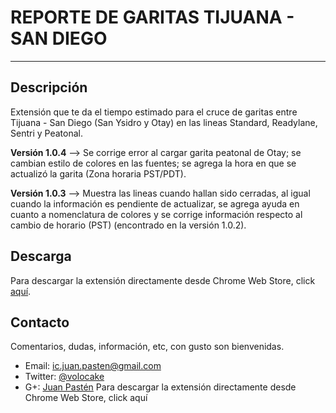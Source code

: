 REPORTE DE GARITAS TIJUANA - SAN DIEGO
========



* * *

Descripción
--------

Extensión que te da el tiempo estimado para el cruce de garitas entre Tijuana - San Diego (San Ysidro y Otay) en las lineas Standard, Readylane, Sentri y Peatonal.

__Versión 1.0.4__ --> Se corrige error al cargar garita peatonal de Otay; se cambian estilo de colores en las fuentes; se agrega la hora en que se actualizó la garita (Zona horaria PST/PDT).

__Versión 1.0.3__ --> Muestra las lineas cuando hallan sido cerradas, al igual cuando la información es pendiente de actualizar, se agrega ayuda en cuanto a nomenclatura de colores y se corrige información respecto al cambio de horario (PST) (encontrado en la versión 1.0.2).




Descarga
--------

Para descargar la extensión directamente desde Chrome Web Store, click [aquí](https://chrome.google.com/webstore/detail/reporte-de-garitas-tijuan/bbkialeefcaedbonpmdlbgolagcedkjg).




Contacto
--------
 
Comentarios, dudas, información, etc, con gusto son bienvenidas.

+   Email: ic.juan.pasten@gmail.com
+   Twitter: [@volocake](http://www.twitter.com/volocake)
+   G+: [Juan Pastén](https://plus.google.com/115438328178594494133/)
Para descargar la extensión directamente desde Chrome Web Store, click aquí